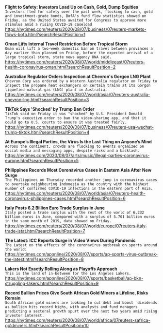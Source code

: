 **Flight to Safety: Investors Load Up on Cash, Gold, Dump Equities**\
`Investors fled for safety over the past week, flocking to cash, gold and investment-grade bonds, BofA's fund flow statistics showed on Friday, as the United States awaited for Congress to approve more stimulus amid a rising COVID-19 caseload`\
https://nytimes.com/reuters/2020/08/07/business/07reuters-markets-flows-bofa.html?searchResultPosition=1

**Oman Lifts Internal Travel Restriction Before Tropical Storm**\
`Oman will lift a two-week domestic ban on travel between provinces a day earlier than planned on Friday, before the expected arrival of a large tropical storm, state news agency ONA said.`\
https://nytimes.com/reuters/2020/08/07/world/middleeast/07reuters-health-coronavirus-oman.html?searchResultPosition=2

**Australian Regulator Orders Inspection at Chevron's Gorgon LNG Plant**\
`Chevron Corp was ordered by a Western Australia regulator on Friday to inspect the propane heat exchangers on certain trains at its Gorgon liquefied natural gas (LNG) plant in Australia. `\
https://nytimes.com/reuters/2020/08/07/world/asia/07reuters-australia-chevron-lng.html?searchResultPosition=3

**TikTok Says 'Shocked' by Trump Ban Order**\
`TikTok said on Friday it was "shocked" by U.S. President Donald Trump's executive order to ban the video-sharing app, and that it could go to U.S. courts to ensure it was treated fairly.`\
https://nytimes.com/reuters/2020/08/07/business/07reuters-usa-wechat-trump-tiktok.html?searchResultPosition=4

**At Europe’s Illegal Parties, the Virus Is the Last Thing on Anyone’s Mind**\
`Across the continent, crowds are flocking to events organized on social media and messaging apps, despite risks and a backlash.`\
https://nytimes.com/2020/08/07/arts/music/illegal-parties-coronavirus-europe.html?searchResultPosition=5

**Philippines Records Most Coronavirus Cases in Eastern Asia After New Surge**\
`The Philippines on Thursday recorded another jump in coronavirus cases to overtake neighbouring Indonesia as the country with the highest number of confirmed COVID-19 infections in the eastern part of Asia.`\
https://nytimes.com/reuters/2020/08/07/world/asia/07reuters-health-coronavirus-philippines-cases.html?searchResultPosition=6

**Italy Posts 6.2 Billion Euro Trade Surplus in June**\
`Italy posted a trade surplus with the rest of the world of 6.232 billion euros in June, compared with a surplus of 5.701 billion euros in the same month of 2019, data showed on Friday.`\
https://nytimes.com/reuters/2020/08/07/world/europe/07reuters-italy-trade-istat.html?searchResultPosition=7

**The Latest: ICC Reports Surge in Video Views During Pandemic**\
`The Latest on the effects of the coronavirus outbreak on sports around the world:`\
https://nytimes.com/aponline/2020/08/07/sports/ap-sports-virus-outbreak-the-latest.html?searchResultPosition=8

**Lakers Not Exactly Rolling Along as Playoffs Approach**\
`This is the land of in-between for the Los Angeles Lakers.`\
https://nytimes.com/aponline/2020/08/07/sports/basketball/ap-bkn-struggling-lakers.html?searchResultPosition=9

**Record Bullion Prices Give South African Gold Miners a Lifeline, Risks Remain**\
`South African gold miners are looking to cut debt and boost  dividends as bullion hits record highs, with analysts and fund managers predicting a sectoral growth spurt over the next two years amid rising investor interest.`\
https://nytimes.com/reuters/2020/08/07/world/africa/07reuters-safrica-goldminers.html?searchResultPosition=10

